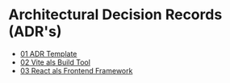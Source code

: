 # Architectural Decision Records (ADR's)

* [01 ADR Template](./01-ADR-Template.md)
* [02 Vite als Build Tool](./02-Vite-als-Build-Tool.md)
* [03 React als Frontend Framework](./03-React-als-Frontend-Framework.md)